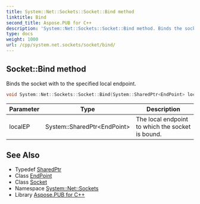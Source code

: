 ```yaml
---
title: System::Net::Sockets::Socket::Bind method
linktitle: Bind
second_title: Aspose.PUB for C++
description: 'System::Net::Sockets::Socket::Bind method. Binds the socket with to the specified local endpoint in C++.'
type: docs
weight: 1000
url: /cpp/system.net.sockets/socket/bind/
---
```

## Socket::Bind method


Binds the socket with to the specified local endpoint.

```cpp
void System::Net::Sockets::Socket::Bind(System::SharedPtr<EndPoint> localEP)
```


| Parameter | Type | Description |
| --- | --- | --- |
| localEP | System::SharedPtr\<EndPoint\> | The local endpoint to which the socket is bound. |

## See Also

* Typedef [SharedPtr](../../../system/sharedptr/)
* Class [EndPoint](../../../system.net/endpoint/)
* Class [Socket](../)
* Namespace [System::Net::Sockets](../../)
* Library [Aspose.PUB for C++](../../../)
